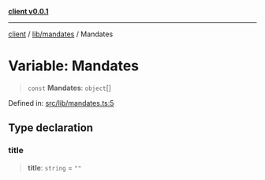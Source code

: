[**client v0.0.1**](../../../README.md)

***

[client](../../../README.md) / [lib/mandates](../README.md) / Mandates

# Variable: Mandates

> `const` **Mandates**: `object`[]

Defined in: [src/lib/mandates.ts:5](https://github.com/petelc/WMS/blob/0ba5e61a5ede3de744df1a5839724fa19a2a534f/client/src/lib/mandates.ts#L5)

## Type declaration

### title

> **title**: `string` = `""`

